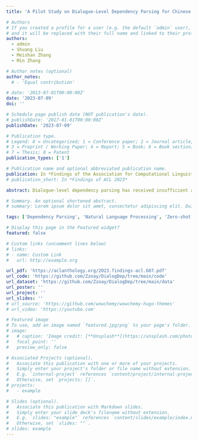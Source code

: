 ```yaml
---
title: 'A Pilot Study on Dialogue-Level Dependency Parsing for Chinese'

# Authors
# If you created a profile for a user (e.g. the default `admin` user), write the username (folder name) here
# and it will be replaced with their full name and linked to their profile.
authors:
  - admin
  - Shuang Liu
  - Meishan Zhang
  - Min Zhang

# Author notes (optional)
author_notes:
  # - 'Equal contribution'

# date: '2013-07-01T00:00:00Z'
date: '2023-07-09'
doi: ''

# Schedule page publish date (NOT publication's date).
# publishDate: '2017-01-01T00:00:00Z'
publishDate: '2023-07-09'

# Publication type.
# Legend: 0 = Uncategorized; 1 = Conference paper; 2 = Journal article;
# 3 = Preprint / Working Paper; 4 = Report; 5 = Book; 6 = Book section;
# 7 = Thesis; 8 = Patent
publication_types: ['1']

# Publication name and optional abbreviated publication name.
publication: In *Findings of the Association for Computational Linguistics (ACL) 2023*
# publication_short: In *Findings of ACL 2023*

abstract: Dialogue-level dependency parsing has received insufficient attention, especially for Chinese. To this end, we draw on ideas from syntactic dependency and rhetorical structure theory (RST), developing a high-quality human-annotated corpus, which contains 850 dialogues and 199,803 dependencies. Considering that such tasks suffer from high annotation costs, we investigate zero-shot and few-shot scenarios. Based on an existing syntactic treebank, we adopt a signal-based method to transform seen syntactic dependencies into unseen ones between elementary discourse units (EDUs), where the signals are detected by masked language modeling. Besides, we apply single-view and multi-view data selection to access reliable pseudo-labeled instances. Experimental results show the effectiveness of these baselines. Moreover, we discuss several crucial points about our dataset and approach.

# Summary. An optional shortened abstract.
# summary: Lorem ipsum dolor sit amet, consectetur adipiscing elit. Duis posuere tellus ac convallis placerat. Proin tincidunt magna sed ex sollicitudin condimentum.

tags: ['Dependency Parsing', 'Natural Language Processing', 'Zero-shot Learning', 'Few-shot Learning']

# Display this page in the Featured widget?
featured: false

# Custom links (uncomment lines below)
# links:
# - name: Custom Link
#   url: http://example.org

url_pdf: 'https://aclanthology.org/2023.findings-acl.607.pdf'
url_code: 'https://github.com/Zzoay/DialogDep/tree/main/code'
url_dataset: 'https://github.com/Zzoay/DialogDep/tree/main/data'
url_poster: ''
url_project: ''
url_slides: ''
# url_source: 'https://github.com/wowchemy/wowchemy-hugo-themes'
# url_video: 'https://youtube.com'

# Featured image
# To use, add an image named `featured.jpg/png` to your page's folder.
# image:
#   # caption: 'Image credit: [**Unsplash**](https://unsplash.com/photos/pLCdAaMFLTE)'
#   focal_point: ''
#   preview_only: false

# Associated Projects (optional).
#   Associate this publication with one or more of your projects.
#   Simply enter your project's folder or file name without extension.
#   E.g. `internal-project` references `content/project/internal-project/index.md`.
#   Otherwise, set `projects: []`.
# projects:
#   - example

# Slides (optional).
#   Associate this publication with Markdown slides.
#   Simply enter your slide deck's filename without extension.
#   E.g. `slides: "example"` references `content/slides/example/index.md`.
#   Otherwise, set `slides: ""`.
# slides: example
---
```


<!-- {{% callout note %}}
Click the _Cite_ button above to demo the feature to enable visitors to import publication metadata into their reference management software.
{{% /callout %}}

{{% callout note %}}
Create your slides in Markdown - click the _Slides_ button to check out the example.
{{% /callout %}}

Supplementary notes can be added here, including [code, math, and images](https://wowchemy.com/docs/writing-markdown-latex/). -->
